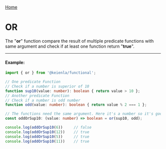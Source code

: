 [Home](./../../README.md)

# OR

The "**or**" function compare the result of multiple predicate functions with same argument and check if at least one function return "**true**".

--------------
#### Example:
``` typescript
import { or } from '@keienla/functional';

// One predicate Function
// Check if a number is superior of 10
function sup10(value: number): boolean { return value > 10 };
// Another predicate Function
// Check if a number is odd number
function odd(value: number): boolean { return value % 2 === 1 };

// The functions need the same argument. Here it's a number so it's good
const oddOrSup10: (value: number) => boolean = or(sup10, odd);

console.log(oddOrSup10(6))     // false
console.log(oddOrSup10(12))    // true
console.log(oddOrSup10(5))     // true
console.log(oddOrSup10(11))    // true
```
